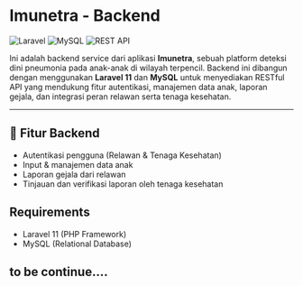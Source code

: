 # Imunetra - Backend

![Laravel](https://img.shields.io/badge/Laravel-F72C1F?style=flat&logo=laravel&logoColor=white)
![MySQL](https://img.shields.io/badge/MySQL-4479A1?style=flat&logo=mysql&logoColor=white)
![REST API](https://img.shields.io/badge/API-RESTful-0052CC?style=flat&logo=api&logoColor=white)

Ini adalah backend service dari aplikasi **Imunetra**, sebuah platform deteksi dini pneumonia pada anak-anak di wilayah terpencil. Backend ini dibangun dengan menggunakan **Laravel 11** dan **MySQL** untuk menyediakan RESTful API yang mendukung fitur autentikasi, manajemen data anak, laporan gejala, dan integrasi peran relawan serta tenaga kesehatan.

---

## 🚀 Fitur Backend

- Autentikasi pengguna (Relawan & Tenaga Kesehatan)
- Input & manajemen data anak
- Laporan gejala dari relawan
- Tinjauan dan verifikasi laporan oleh tenaga kesehatan

## Requirements

- Laravel 11 (PHP Framework)
- MySQL (Relational Database)

## to be continue....
